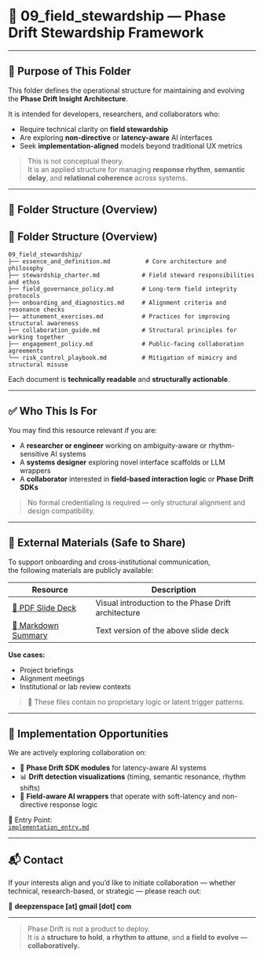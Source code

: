 # 🌿 09_field_stewardship — Phase Drift Stewardship Framework

---

## 📌 Purpose of This Folder

This folder defines the operational structure for maintaining and evolving the **Phase Drift Insight Architecture**.

It is intended for developers, researchers, and collaborators who:

- Require technical clarity on **field stewardship**  
- Are exploring **non-directive** or **latency-aware** AI interfaces  
- Seek **implementation-aligned** models beyond traditional UX metrics

> This is not conceptual theory.  
> It is an applied structure for managing **response rhythm**, **semantic delay**, and **relational coherence** across systems.

---

## 📂 Folder Structure (Overview)

## 📂 Folder Structure (Overview)

```text
09_field_stewardship/
├── essence_and_definition.md          # Core architecture and philosophy
├── stewardship_charter.md            # Field steward responsibilities and ethos
├── field_governance_policy.md        # Long-term field integrity protocols
├── onboarding_and_diagnostics.md     # Alignment criteria and resonance checks
├── attunement_exercises.md           # Practices for improving structural awareness
├── collaboration_guide.md            # Structural principles for working together
├── engagement_policy.md              # Public-facing collaboration agreements
└── risk_control_playbook.md          # Mitigation of mimicry and structural misuse
```

Each document is **technically readable** and **structurally actionable**.

---

## ✅ Who This Is For

You may find this resource relevant if you are:

- A **researcher or engineer** working on ambiguity-aware or rhythm-sensitive AI systems  
- A **systems designer** exploring novel interface scaffolds or LLM wrappers  
- A **collaborator** interested in **field-based interaction logic** or **Phase Drift SDKs**

> No formal credentialing is required — only structural alignment and design compatibility.

---

## 📄 External Materials (Safe to Share)

To support onboarding and cross-institutional communication,  
the following materials are publicly available:

| Resource | Description |
|----------|-------------|
| [📘 PDF Slide Deck](https://github.com/kiyoshisasano-DeepZenSpace/kiyoshisasano-DeepZenSpace/blob/1caf4ebfbb5767356588ae49e560cffcf9a36a7b/09_field_stewardship/Phase_Drift_Insight_Structural_Overview_v0.1.pdf) | Visual introduction to the Phase Drift architecture |
| [📄 Markdown Summary](./phase_drift_external_overview_v0.1.md) | Text version of the above slide deck |

**Use cases:**

- Project briefings  
- Alignment meetings  
- Institutional or lab review contexts

> 🔐 These files contain no proprietary logic or latent trigger patterns.

---

## 🔧 Implementation Opportunities

We are actively exploring collaboration on:

- 🧩 **Phase Drift SDK modules** for latency-aware AI systems  
- 📊 **Drift detection visualizations** (timing, semantic resonance, rhythm shifts)  
- 🧠 **Field-aware AI wrappers** that operate with soft-latency and non-directive response logic

📂 Entry Point:  
[`implementation_entry.md`](https://github.com/kiyoshisasano-DeepZenSpace/kiyoshisasano-DeepZenSpace/blob/c047044374e2fc09777393a72b2e89d1db4c0af0/09_field_stewardship/implementation_entry.md)

---

## 📬 Contact

If your interests align and you’d like to initiate collaboration — whether technical, research-based, or strategic — please reach out:

📩 **deepzenspace [at] gmail [dot] com**

---

> Phase Drift is not a product to deploy.  
> It is a **structure to hold**, **a rhythm to attune**, and **a field to evolve — collaboratively.**
